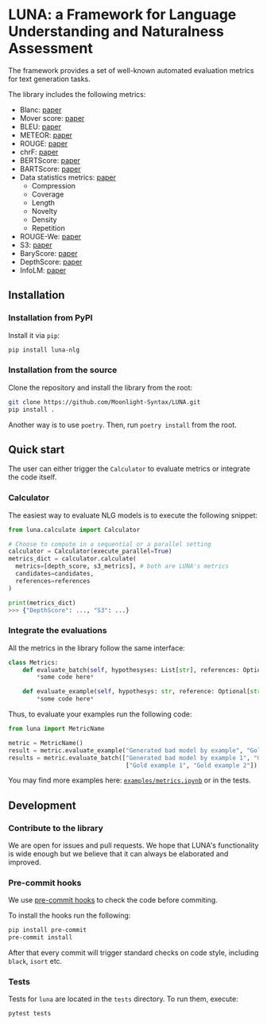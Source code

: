 # LUNA: a Framework for Language Understanding and Naturalness Assessment

The framework provides a set of well-known automated evaluation metrics for text generation tasks.

The library includes the following metrics:

- Blanc: [paper](https://aclanthology.org/2020.eval4nlp-1.2/)
- Mover score: [paper](https://aclanthology.org/D19-1053/)
- BLEU: [paper](https://aclanthology.org/P02-1040/)
- METEOR: [paper](https://aclanthology.org/W05-0909/)
- ROUGE: [paper](https://aclanthology.org/W04-1013/)
- chrF: [paper](https://aclanthology.org/W15-3049/)
- BERTScore: [paper](https://arxiv.org/abs/1904.09675)
- BARTScore: [paper](https://arxiv.org/abs/2106.11520)
- Data statistics metrics: [paper](https://aclanthology.org/N18-1065/)
  - Compression
  - Coverage
  - Length
  - Novelty
  - Density
  - Repetition
- ROUGE-We: [paper](https://aclanthology.org/D15-1222/)
- S3: [paper](https://aclanthology.org/W17-4510/)
- BaryScore: [paper](https://arxiv.org/abs/2108.12463)
- DepthScore: [paper](https://arxiv.org/abs/2103.12711)
- InfoLM: [paper](https://arxiv.org/abs/2112.01589)

## Installation

### Installation from PyPI

Install it via `pip`:

```bash
pip install luna-nlg
```

### Installation from the source

Clone the repository and install the library from the root:

```bash
git clone https://github.com/Moonlight-Syntax/LUNA.git
pip install .
```

Another way is to use `poetry`. Then, run `poetry install` from the root.


## Quick start

The user can either trigger the `Calculator` to evaluate metrics or integrate the code itself.

### Calculator

The easiest way to evaluate NLG models is to execute the following snippet:

```python
from luna.calculate import Calculator

# Choose to compute in a sequential or a parallel setting
calculator = Calculator(execute_parallel=True)
metrics_dict = calculator.calculate(
  metrics=[depth_score, s3_metrics], # both are LUNA's metrics
  candidates=candidates,
  references=references
)

print(metrics_dict)
>>> {"DepthScore": ..., "S3": ...}
```

### Integrate the evaluations

All the metrics in the library follow the same interface:

```python
class Metrics:
    def evaluate_batch(self, hypothesyses: List[str], references: Optional[List[str]]) -> List[float]:
        *some code here*

    def evaluate_example(self, hypothesys: str, reference: Optional[str]) -> float:
        *some code here*
```

Thus, to evaluate your examples run the following code:

```python
from luna import MetricName

metric = MetricName()
result = metric.evaluate_example("Generated bad model by example", "Gold example")
results = metric.evaluate_batch(["Generated bad model by example 1", "Generated bad model by example 2"],
                                 ["Gold example 1", "Gold example 2"])
```


You may find more examples here: [`examples/metrics.ipynb`](examples/metrics.ipynb) or in the tests.

## Development

### Contribute to the library

We are open for issues and pull requests. We hope that LUNA's functionality is wide enough but we believe that it can always be elaborated and improved.

### Pre-commit hooks

We use [pre-commit hooks](https://pre-commit.com/) to check the code before commiting.

To install the hooks run the following:

```bash
pip install pre-commit
pre-commit install
```

After that every commit will trigger standard checks on code style, including `black`, `isort` etc.

### Tests

Tests for `luna` are located in the `tests` directory. To run them, execute:

```bash
pytest tests
```

